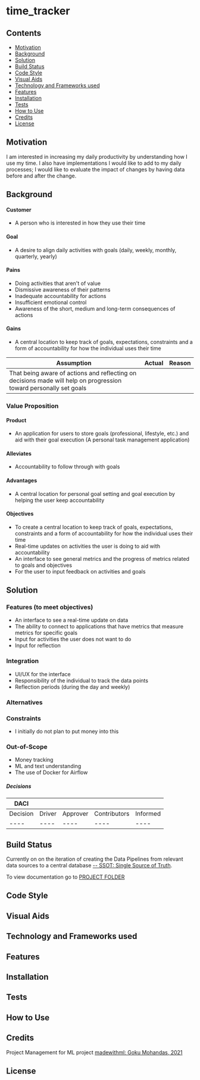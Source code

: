 # time_tracker

## Contents
* [Motivation](#motivation)
* [Background](#Background)
* [Solution](#Solution)
* [Build Status](#build-status)
* [Code Style](#code-style)
* [Visual Aids](#visual-aids)
* [Technology and Frameworks used](#technology-and-frameworks-used)
* [Features](#features)
* [Installation](#installation)
* [Tests](#tests)
* [How to Use](#how-to-use)
* [Credits](#credits)
* [License](#license)

## Motivation
I am interested in increasing my daily productivity by understanding how I use my time. I also have implementations I would like to add to my daily processes; I would like to evaluate the impact of changes by having data before and after the change.

## Background

#### Customer
- A person who is interested in how they use their time
#### Goal
- A desire to align daily activities with goals (daily, weekly, monthly, quarterly, yearly)
#### Pains
- Doing activities that aren't of value
- Dismissive awareness of their patterns
- Inadequate accountability for actions
- Insufficient emotional control
- Awareness of the short, medium and long-term consequences of actions
#### Gains
- A central location to keep track of goals, expectations, constraints and a form of accountability for how the individual uses their time

| Assumption | Actual | Reason |
| ---- | ---- | ---- |
| That being aware of actions and reflecting on decisions made will help on progression toward personally set goals | | |
### Value Proposition
#### Product
- An application for users to store goals (professional, lifestyle, etc.) and aid with their goal execution (A personal task management application)
#### Alleviates
- Accountability to follow through with goals
#### Advantages
- A central location for personal goal setting and goal execution by helping the user keep accountability
#### Objectives
- To create a central location to keep track of goals, expectations, constraints and a form of accountability for how the individual uses their time
- Real-time updates on activities the user is doing to aid with accountability
- An interface to see general metrics and the progress of metrics related to goals and objectives
- For the user to input feedback on activities and goals
## Solution
### Features (to meet objectives)
- An interface to see a real-time update on data
- The ability to connect to applications that have metrics that measure metrics for specific goals
- Input for activities the user does not want to do
- Input for reflection
### Integration
- UI/UX for the interface
- Responsibility of the individual to track the data points
- Reflection periods (during the day and weekly)
### Alternatives
### Constraints
- I initially do not plan to put money into this
### Out-of-Scope
- Money tracking
- ML and text understanding
- The use of Docker for Airflow
##### Decisions
| DACI|||||
| ---- | ---- | ---- | ---- | ---- |
| Decision | Driver | Approver | Contributors | Informed |
| ---- | ---- | ---- | ---- | ---- |


## Build Status
Currently on on the iteration of creating the Data Pipelines from relevant data sources to a central database [ -- SSOT: Single Source of Truth](https://en.wikipedia.org/wiki/Single_source_of_truth).

To view documentation go to [PROJECT FOLDER](https://github.com/BubbaTam/time_tracker/tree/main/project)
## Code Style

## Visual Aids

## Technology and Frameworks used

## Features

## Installation

## Tests

## How to Use

## Credits
Project Management for ML project [madewithml: Goku Mohandas, 2021](https://madewithml.com/)


## License